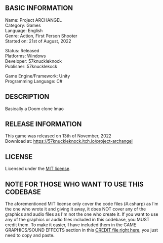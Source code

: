 ## BASIC INFORMATION

Name: Project ARCHANGEL  
Category: Games  
Language: English  
Genre: Action, First Person Shooter  
Started on: 21st of August, 2022

Status: Released  
Platforms: Windows  
Developer: 57knuckleknock  
Publisher: 57knucklekock  

Game Engine/Framework: Unity  
Programming Language: C#

## DESCRIPTION
Basically a Doom clone lmao

## RELEASE INFORMATION
This game was released on 13th of November, 2022  
Download at: https://57knuckleknock.itch.io/project-archangel

## LICENSE
Licensed under the [MIT license](https://github.com/viethung204/Project-ARCHANGEL/blob/main/LICENSE.md).

## NOTE FOR THOSE WHO WANT TO USE THIS CODEBASE
The aforementioned MIT license only cover the code files (#.csharp) as I'm the one who wrote it and giving it away, it does NOT cover any of the graphics and audio files as I'm not the one who create it. If you want to use any of the graphics or audio files included in this codebase, you MUST credit them. To make it easier, I have included them in the GAME GRAPHICS/SOUND EFFECTS section in this [CREDIT file right here](https://github.com/viethung204/Project-ARCHANGEL/blob/main/CREDIT.md), you just need to copy and paste.
